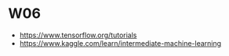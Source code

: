
# W06

- https://www.tensorflow.org/tutorials
- https://www.kaggle.com/learn/intermediate-machine-learning
